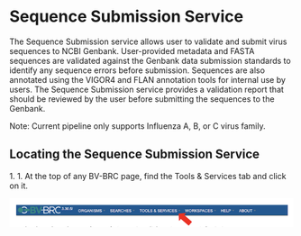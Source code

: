 # Sequence Submission Service
The Sequence Submission service allows user to validate and submit virus sequences to NCBI Genbank. User-provided metadata and FASTA sequences are validated against the Genbank data submission standards to identify any sequence errors before submission. Sequences are also annotated using the VIGOR4 and FLAN annotation tools for internal use by users. The Sequence Submission service provides a validation report that should be reviewed by the user before submitting the sequences to the Genbank. 

Note: Current pipeline only supports Influenza A, B, or C virus family.

## Locating the Sequence Submission Service

1\. 1.	At the top of any BV-BRC page, find the Tools & Services tab and click on it.
 
![Figure 1](./images/fig1.png "Figure 1")


